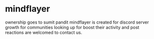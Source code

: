 # mindflayer
ownership goes to sumit pandit 
mindflayer is created for discord server growth for communities looking up for boost their activity and post reactions are welcomed to contact us.
